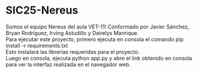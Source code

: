 ﻿# SIC25-Nereus
Somos el equipo Nereus del aula VET-11! Conformado por Javier Sánchez, Bryan Rodríguez, Irving Astudillo y Dairelys Manrique.  
Para ejecutar este proyecto, primero ejecuta en consola el comando pip install -r requirements.txt  
Esto instalará las librerías requeridas para el proyecto.  
Luego en consola, ejecuta python app.py y abre el link obtenido en consola para ver la interfaz realizada en el navegador web.  
